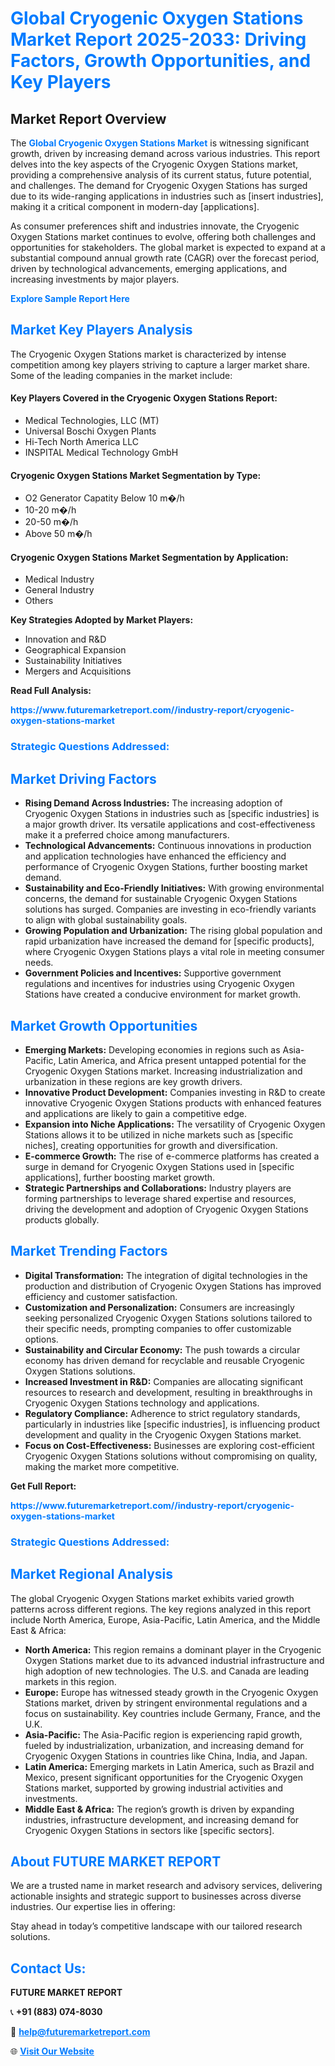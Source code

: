 <h1 style="color: #007BFF;">Global Cryogenic Oxygen Stations Market Report 2025-2033: Driving Factors, Growth Opportunities, and Key Players</h1>

<section id="overview">
<h2>Market Report Overview</h2>
<p>The <a href="https://www.futuremarketreport.com//industry-report/cryogenic-oxygen-stations-market" style="color: #007BFF; text-decoration: none;"><strong>Global Cryogenic Oxygen Stations Market</strong></a> is witnessing significant growth, driven by increasing demand across various industries. This report delves into the key aspects of the Cryogenic Oxygen Stations market, providing a comprehensive analysis of its current status, future potential, and challenges. The demand for Cryogenic Oxygen Stations has surged due to its wide-ranging applications in industries such as [insert industries], making it a critical component in modern-day [applications].</p>
<p>As consumer preferences shift and industries innovate, the Cryogenic Oxygen Stations market continues to evolve, offering both challenges and opportunities for stakeholders. The global market is expected to expand at a substantial compound annual growth rate (CAGR) over the forecast period, driven by technological advancements, emerging applications, and increasing investments by major players.</p>
</section>

<section id="overview">
<p><a href="https://www.futuremarketreport.com//request-sample/reportId=78991" style="color: #007BFF; text-decoration: none;"><strong>Explore Sample Report Here</strong></a></p>
</section>

<section id="key-players">
<h2 style="color: #007BFF;">Market Key Players Analysis</h2>
<p>The Cryogenic Oxygen Stations market is characterized by intense competition among key players striving to capture a larger market share. Some of the leading companies in the market include:</p>
<h4>Key Players Covered in the Cryogenic Oxygen Stations Report:</h4>
<ul><li>Medical Technologies, LLC (MT)</li><li>Universal Boschi Oxygen Plants</li><li>Hi-Tech North America LLC</li><li>INSPITAL Medical Technology GmbH</li></ul>
<h4>Cryogenic Oxygen Stations Market Segmentation by Type:</h4>
<ul><li>O2 Generator Capatity Below 10 m�/h</li><li>10-20 m�/h</li><li>20-50 m�/h</li><li>Above 50 m�/h</li></ul>

<h4>Cryogenic Oxygen Stations Market Segmentation by Application:</h4>
<ul><li>Medical Industry</li><li>General Industry</li><li>Others</li></ul>
<p><strong>Key Strategies Adopted by Market Players:</strong></p>
<ul>
<li>Innovation and R&D</li>
<li>Geographical Expansion</li>
<li>Sustainability Initiatives</li>
<li>Mergers and Acquisitions</li>
</ul>
</section>

<section>
<p><strong>Read Full Analysis: </strong></p><a href="https://www.futuremarketreport.com//industry-report/cryogenic-oxygen-stations-market" style="color: #007BFF; text-decoration: none;"><strong>https://www.futuremarketreport.com//industry-report/cryogenic-oxygen-stations-market</strong></a>
<h3 style="color: #007BFF;">Strategic Questions Addressed:</h3>
</section>

<section id="driving-factors">
<h2 style="color: #007BFF;">Market Driving Factors</h2>
<ul>
<li><strong>Rising Demand Across Industries:</strong> The increasing adoption of Cryogenic Oxygen Stations in industries such as [specific industries] is a major growth driver. Its versatile applications and cost-effectiveness make it a preferred choice among manufacturers.</li>
<li><strong>Technological Advancements:</strong> Continuous innovations in production and application technologies have enhanced the efficiency and performance of Cryogenic Oxygen Stations, further boosting market demand.</li>
<li><strong>Sustainability and Eco-Friendly Initiatives:</strong> With growing environmental concerns, the demand for sustainable Cryogenic Oxygen Stations solutions has surged. Companies are investing in eco-friendly variants to align with global sustainability goals.</li>
<li><strong>Growing Population and Urbanization:</strong> The rising global population and rapid urbanization have increased the demand for [specific products], where Cryogenic Oxygen Stations plays a vital role in meeting consumer needs.</li>
<li><strong>Government Policies and Incentives:</strong> Supportive government regulations and incentives for industries using Cryogenic Oxygen Stations have created a conducive environment for market growth.</li>
</ul>
</section>

<section id="growth-opportunities">
<h2 style="color: #007BFF;">Market Growth Opportunities</h2>
<ul>
<li><strong>Emerging Markets:</strong> Developing economies in regions such as Asia-Pacific, Latin America, and Africa present untapped potential for the Cryogenic Oxygen Stations market. Increasing industrialization and urbanization in these regions are key growth drivers.</li>
<li><strong>Innovative Product Development:</strong> Companies investing in R&D to create innovative Cryogenic Oxygen Stations products with enhanced features and applications are likely to gain a competitive edge.</li>
<li><strong>Expansion into Niche Applications:</strong> The versatility of Cryogenic Oxygen Stations allows it to be utilized in niche markets such as [specific niches], creating opportunities for growth and diversification.</li>
<li><strong>E-commerce Growth:</strong> The rise of e-commerce platforms has created a surge in demand for Cryogenic Oxygen Stations used in [specific applications], further boosting market growth.</li>
<li><strong>Strategic Partnerships and Collaborations:</strong> Industry players are forming partnerships to leverage shared expertise and resources, driving the development and adoption of Cryogenic Oxygen Stations products globally.</li>
</ul>
</section>

<section id="trending-factors">
<h2 style="color: #007BFF;">Market Trending Factors</h2>
<ul>
<li><strong>Digital Transformation:</strong> The integration of digital technologies in the production and distribution of Cryogenic Oxygen Stations has improved efficiency and customer satisfaction.</li>
<li><strong>Customization and Personalization:</strong> Consumers are increasingly seeking personalized Cryogenic Oxygen Stations solutions tailored to their specific needs, prompting companies to offer customizable options.</li>
<li><strong>Sustainability and Circular Economy:</strong> The push towards a circular economy has driven demand for recyclable and reusable Cryogenic Oxygen Stations solutions.</li>
<li><strong>Increased Investment in R&D:</strong> Companies are allocating significant resources to research and development, resulting in breakthroughs in Cryogenic Oxygen Stations technology and applications.</li>
<li><strong>Regulatory Compliance:</strong> Adherence to strict regulatory standards, particularly in industries like [specific industries], is influencing product development and quality in the Cryogenic Oxygen Stations market.</li>
<li><strong>Focus on Cost-Effectiveness:</strong> Businesses are exploring cost-efficient Cryogenic Oxygen Stations solutions without compromising on quality, making the market more competitive.</li>
</ul>
</section>

<section>
<p><strong>Get Full Report: </strong></p><a href="https://www.futuremarketreport.com//industry-report/cryogenic-oxygen-stations-market" style="color: #007BFF; text-decoration: none;"><strong>https://www.futuremarketreport.com//industry-report/cryogenic-oxygen-stations-market</strong></a>
<h3 style="color: #007BFF;">Strategic Questions Addressed:</h3>
</section>


<section id="regional-analysis">
<h2 style="color: #007BFF;">Market Regional Analysis</h2>
<p>The global Cryogenic Oxygen Stations market exhibits varied growth patterns across different regions. The key regions analyzed in this report include North America, Europe, Asia-Pacific, Latin America, and the Middle East & Africa:</p>
<ul>
<li><strong>North America:</strong> This region remains a dominant player in the Cryogenic Oxygen Stations market due to its advanced industrial infrastructure and high adoption of new technologies. The U.S. and Canada are leading markets in this region.</li>
<li><strong>Europe:</strong> Europe has witnessed steady growth in the Cryogenic Oxygen Stations market, driven by stringent environmental regulations and a focus on sustainability. Key countries include Germany, France, and the U.K.</li>
<li><strong>Asia-Pacific:</strong> The Asia-Pacific region is experiencing rapid growth, fueled by industrialization, urbanization, and increasing demand for Cryogenic Oxygen Stations in countries like China, India, and Japan.</li>
<li><strong>Latin America:</strong> Emerging markets in Latin America, such as Brazil and Mexico, present significant opportunities for the Cryogenic Oxygen Stations market, supported by growing industrial activities and investments.</li>
<li><strong>Middle East & Africa:</strong> The region’s growth is driven by expanding industries, infrastructure development, and increasing demand for Cryogenic Oxygen Stations in sectors like [specific sectors].</li>
</ul>
</section>

<footer>
<h2 style="color: #007BFF;">About FUTURE MARKET REPORT</h2>
<p>We are a trusted name in market research and advisory services, delivering actionable insights and strategic support to businesses across diverse industries. Our expertise lies in offering:</p>

<p>Stay ahead in today’s competitive landscape with our tailored research solutions.</p>

<h2 style="color: #007BFF;">Contact Us:</h2>
<p><strong>FUTURE MARKET REPORT</strong></p>
<p>📞 <strong>+91 (883) 074-8030</strong></p>
<p>📧 <strong><a href="mailto:help@futuremarketreport.com" style="color: #007BFF;">help@futuremarketreport.com</a></strong></p>
<p>🌐 <strong><a href="https://www.futuremarketreport.com/" style="color: #007BFF;">Visit Our Website</a></strong></p>
</footer>